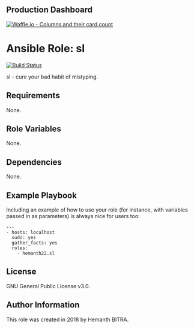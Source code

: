 Production Dashboard
--------------------

[![Waffle.io - Columns and their card count](https://badge.waffle.io/hemanth22/Ansible-role-sl.svg?columns=all)](https://waffle.io/hemanth22/Ansible-role-sl)  

Ansible Role: sl
=========
[![Build Status](https://travis-ci.org/hemanth22/ansible-role-sl.svg?branch=master)](https://travis-ci.org/hemanth22/ansible-role-sl)


sl - cure your bad habit of mistyping.

Requirements
------------

None.

Role Variables
--------------

None.

Dependencies
------------

None.

Example Playbook
----------------

Including an example of how to use your role (for instance, with variables passed in as parameters) is always nice for users too:

```
---
- hosts: localhost
  sudo: yes
  gather_facts: yes
  roles:
    - hemanth22.sl
```

License
-------

GNU General Public License v3.0.

Author Information
------------------

This role was created in 2018 by Hemanth BITRA.
